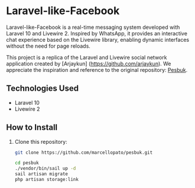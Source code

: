 # Laravel-like-Facebook

Laravel-like-Facebook is a real-time messaging system developed with Laravel 10 and Livewire 2. Inspired by WhatsApp, it provides an interactive chat experience based on the Livewire library, enabling dynamic interfaces without the need for page reloads.

This project is a replica of the Laravel and Livewire social network application created by [Arjaykun]
(https://github.com/arjaykun). 
We appreciate the inspiration and reference to the original repository: [Pesbuk](https://github.com/arjaykun/pesbuk).

## Technologies Used

- Laravel 10
- Livewire 2

## How to Install

1. Clone this repository:

   ```bash
   git clone https://github.com/marcellopato/pesbuk.git

   cd pesbuk
   ./vendor/bin/sail up -d
   sail artisan migrate
   php artisan storage:link
